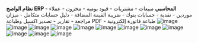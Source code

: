 **نظام الواضح ERP المحاسبي**
مبيعات - مشتريات - قيود يومية - مخزون - عملاء - موردين - نقدية - حسابات بنوك - ضريبة القيمة المضافة - دليل حسابات متكامل - ميزان مراجعة - تقارير - تصدير اكسيل وطباعة PDF - طباعة فاتورة إلكترونية
![image](https://user-images.githubusercontent.com/7458992/209885292-3fad4187-e143-477b-adb2-83757d3caa09.png)
![image](https://user-images.githubusercontent.com/7458992/209886416-1e54e45d-a1ae-428c-8fea-7986820e7338.png)
![image](https://user-images.githubusercontent.com/7458992/209886276-4ab28439-ce6b-4d5f-affc-15ee8da126b6.png)
![image](https://user-images.githubusercontent.com/7458992/209886239-3993526b-0c21-4b6f-afd7-12c86b2dc9e3.png)
![image](https://user-images.githubusercontent.com/7458992/209886210-06a140db-e6d6-4d79-8594-60bccee1b7de.png)
![image](https://user-images.githubusercontent.com/7458992/209885979-933f7f60-1e78-47c6-bbba-eb09b8315072.png)
![image](https://user-images.githubusercontent.com/7458992/209885873-108cf34d-ad01-4a9a-a57f-752e070c8951.png)
![image](https://user-images.githubusercontent.com/7458992/209886476-be0fd62b-1e63-46d0-8139-4568705ec5c4.png)
![image](https://user-images.githubusercontent.com/7458992/209886485-28bf8187-99b7-4b3b-ad40-18229bc5c625.png)
![image](https://user-images.githubusercontent.com/7458992/209886508-ab75cf09-19e9-4ed8-882f-b8db747e1427.png)
![image](https://user-images.githubusercontent.com/7458992/209886538-87336669-f0ea-4365-8ed4-8b70795e97dd.png)
![image](https://user-images.githubusercontent.com/7458992/209886564-c84aa99b-11d8-4770-bde9-9ff07791b37f.png)
